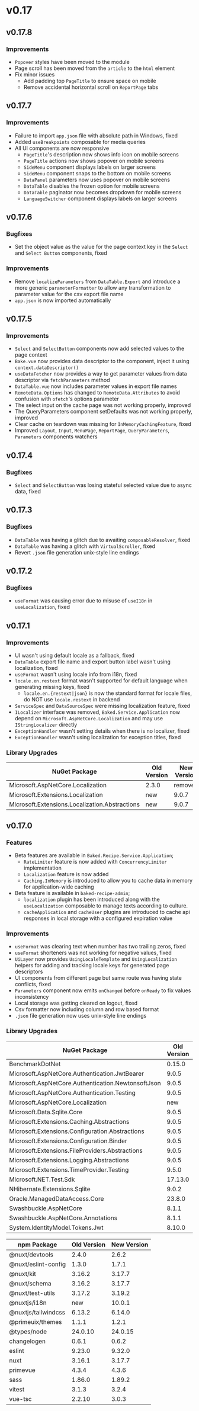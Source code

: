 # v0.17

## v0.17.8

### Improvements

- `Popover` styles have been moved to the module
- Page scroll has been moved from the `article` to the `html` element
- Fix minor issues
  - Add padding top `PageTitle` to ensure space on mobile
  - Remove accidental horizontal scroll on `ReportPage` tabs

## v0.17.7

### Improvements

- Failure to import `app.json` file with absolute path in Windows, fixed
- Added `useBreakpoints` composable for media queries
- All UI components are now responsive
  - `PageTitle`'s description now shows info icon on mobile screens
  - `PageTitle` actions now shows popover on mobile screens
  - `SideMenu` component displays labels on larger screens
  - `SideMenu` component snaps to the bottom on mobile screens
  - `DataPanel` parameters now uses popover on mobile screens
  - `DataTable` disables the frozen option for mobile screens
  - `DataTable` paginator now becomes dropdown for mobile screens
  - `LanguageSwitcher` component displays labels on larger screens

## v0.17.6

### Bugfixes

- Set the object value as the value for the page context key in the `Select` and
  `Select Button` components, fixed

### Improvements

- Remove `localizeParameters` from `DataTable.Export` and introduce a more
  generic `parameterFormatter` to allow any transformation to parameter value
  for the csv export file name
- `app.json` is now imported automatically

## v0.17.5

### Improvements

- `Select` and `SelectButton` components now add selected values to the page
  context
- `Bake.vue` now provides data descriptor to the component, inject it using
  `context.dataDescriptor()`
- `useDataFetcher` now provides a way to get parameter values from data
  descriptor via `fetchParameters` method
- `DataTable.vue` now includes parameter values in export file names
- `RemoteData.Options` has changed to `RemoteData.Attributes` to avoid confusion
  with `ofetch`'s options parameter
- The select input on the cache page was not working properly, improved
- The QueryParameters component setDefaults was not working properly, improved
- Clear cache on teardown was missing for `InMemoryCachingFeature`, fixed
- Improved `Layout`, `Input`, `MenuPage`, `ReportPage`, `QueryParameters`,
  `Parameters` components watchers

## v0.17.4

### Bugfixes

- `Select` and `SelectButton` was losing stateful selected value due to async
  data, fixed

## v0.17.3

### Bugfixes

- `DataTable` was having a glitch due to awaiting `composableResolver`,
  fixed
- `DataTable` was having a glitch with `VirtualScroller`, fixed
- Revert `.json` file generation unix-style line endings

## v0.17.2

### Bugfixes

- `useFormat` was causing error due to misuse of `useI18n` in `useLocalization`,
  fixed

## v0.17.1

### Improvements

- UI wasn't using default locale as a fallback, fixed
- `DataTable` export file name and export button label wasn't using
  localization, fixed
- `useFormat` wasn't using locale info from i18n, fixed
- `locale.en.restext` format wasn't supported for default language when
  generating missing keys, fixed
  - `locale.en.{restext|json}` is now the standard format for locale files, do
    NOT use `locale.restext` in backend
- `ServiceSpec` and `DataSourceSpec` were missing localization feature, fixed
- `ILocalizer` interface was removed, `Baked.Service.Application` now depend on
  `Microsoft.AspNetCore.Localization` and may use `IStringLocalizer` directly
- `ExceptionHandler` wasn't setting details when there is no localizer, fixed
- `ExceptionHandler` wasn't using localization for exception titles, fixed

### Library Upgrades

| NuGet Package                                  | Old Version | New Version |
| ---                                            | ---         | ---         |
| Microsoft.AspNetCore.Localization              | 2.3.0       | removed     |
| Microsoft.Extensions.Localization              | new         | 9.0.7       |
| Microsoft.Extensions.Localization.Abstractions | new         | 9.0.7       |

## v0.17.0

### Features

- Beta features are available in `Baked.Recipe.Service.Application`;
  - `RateLimiter` feature is now added with `ConcurrencyLimiter` implementation
  - `Localization` feature is now added
  - `Caching.InMemory` is introduced to allow you to cache data in memory for
    application-wide caching
- Beta feature is available in `baked-recipe-admin`;
  - `localization` plugin has been introduced along with the `useLocalization`
    composable to manage texts according to culture.
  - `cacheApplication` and `cacheUser` plugins are introduced to cache api
    responses in local storage with a configured expiration value

### Improvements

- `useFormat` was clearing text when number has two trailing zeros, fixed
- `useFormat` shorteners was not working for negative values, fixed
- `UiLayer` now provides `UsingLocaleTemplate` and `UsingLocalization` helpers
  for adding and tracking locale keys for generated page descriptors
- UI components from different page but same route was having state conflicts,
  fixed
- `Parameters` component now emits `onChanged` before `onReady` to fix values
  inconsistency
- Local storage was getting cleared on logout, fixed
- Csv formatter now including column and row based format
- `.json` file generation now uses unix-style line endings

### Library Upgrades

| NuGet Package                                      | Old Version | New Version |
| ---                                                | ---         | ---         |
| BenchmarkDotNet                                    | 0.15.0      | 0.15.2      |
| Microsoft.AspNetCore.Authentication.JwtBearer      | 9.0.5       | 9.0.7       |
| Microsoft.AspNetCore.Authentication.NewtonsoftJson | 9.0.5       | 9.0.7       |
| Microsoft.AspNetCore.Authentication.Testing        | 9.0.5       | 9.0.7       |
| Microsoft.AspNetCore.Localization                  | new         | 2.3.0       |
| Microsoft.Data.Sqlite.Core                         | 9.0.5       | 9.0.7       |
| Microsoft.Extensions.Caching.Abstractions          | 9.0.5       | 9.0.7       |
| Microsoft.Extensions.Configuration.Abstractions    | 9.0.5       | 9.0.7       |
| Microsoft.Extensions.Configuration.Binder          | 9.0.5       | 9.0.7       |
| Microsoft.Extensions.FileProviders.Abstractions    | 9.0.5       | 9.0.7       |
| Microsoft.Extensions.Logging.Abstractions          | 9.0.5       | 9.0.7       |
| Microsoft.Extensions.TimeProvider.Testing          | 9.5.0       | 9.7.0       |
| Microsoft.NET.Test.Sdk                             | 17.13.0     | 17.14.1     |
| NHibernate.Extensions.Sqlite                       | 9.0.2       | 9.0.5       |
| Oracle.ManagedDataAccess.Core                      | 23.8.0      | 23.9.1      |
| Swashbuckle.AspNetCore                             | 8.1.1       | 9.0.3       |
| Swashbuckle.AspNetCore.Annotations                 | 8.1.1       | 9.0.3       |
| System.IdentityModel.Tokens.Jwt                    | 8.10.0      | 8.12.1      |

| npm Package         | Old Version | New Version |
| ---                 | ---         | ---         |
| @nuxt/devtools      | 2.4.0       | 2.6.2       |
| @nuxt/eslint-config | 1.3.0       | 1.7.1       |
| @nuxt/kit           | 3.16.2      | 3.17.7      |
| @nuxt/schema        | 3.16.2      | 3.17.7      |
| @nuxt/test-utils    | 3.17.2      | 3.19.2      |
| @nuxtjs/i18n        | new         | 10.0.1      |
| @nuxtjs/tailwindcss | 6.13.2      | 6.14.0      |
| @primeuix/themes    | 1.1.1       | 1.2.1       |
| @types/node         | 24.0.10     | 24.0.15     |
| changelogen         | 0.6.1       | 0.6.2       |
| eslint              | 9.23.0      | 9.32.0      |
| nuxt                | 3.16.1      | 3.17.7      |
| primevue            | 4.3.4       | 4.3.6       |
| sass                | 1.86.0      | 1.89.2      |
| vitest              | 3.1.3       | 3.2.4       |
| vue-tsc             | 2.2.10      | 3.0.3       |
